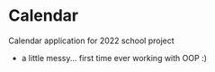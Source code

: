 # Calendar
Calendar application for 2022 school project
+ a little messy... first time ever working with OOP :)
